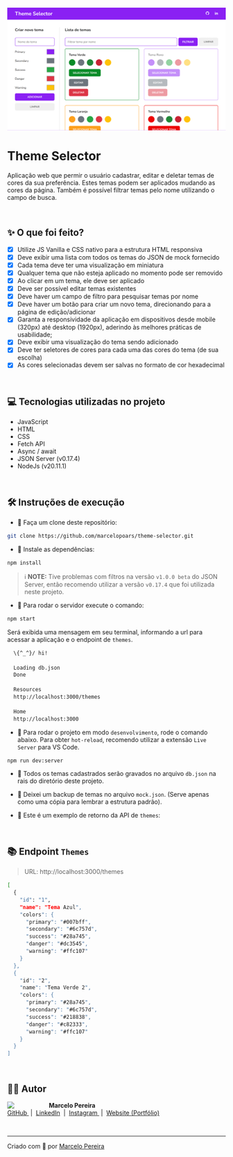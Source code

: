 ![Screen desktop website](screenshot-desktop.png)

# Theme Selector

Aplicação web que permir o usuário cadastrar, editar e deletar temas de cores da sua preferência. Estes temas podem ser aplicados mudando as cores da página. Também é possível filtrar temas pelo nome utilizando o campo de busca.

<br>

## ✨ O que foi feito?

- [x] Utilize JS Vanilla e CSS nativo para a estrutura HTML responsiva
- [x] Deve exibir uma lista com todos os temas do JSON de mock fornecido
- [x] Cada tema deve ter uma visualização em miniatura
- [x] Qualquer tema que não esteja aplicado no momento pode ser removido
- [x] Ao clicar em um tema, ele deve ser aplicado
- [x] Deve ser possível editar temas existentes
- [x] Deve haver um campo de filtro para pesquisar temas por nome
- [x] Deve haver um botão para criar um novo tema, direcionando para a página de
      edição/adicionar
- [x] Garanta a responsividade da aplicação em dispositivos desde mobile (320px) até
      desktop (1920px), aderindo às melhores práticas de usabilidade;
- [x] Deve exibir uma visualização do tema sendo adicionado
- [x] Deve ter seletores de cores para cada uma das cores do tema (de sua escolha)
- [x] As cores selecionadas devem ser salvas no formato de cor hexadecimal

<br>

## 💻 Tecnologias utilizadas no projeto

- JavaScript
- HTML
- CSS
- Fetch API
- Async / await
- JSON Server (v0.17.4)
- NodeJs (v20.11.1)

<br>

## 🛠️ Instruções de execução

- 🤖 Faça um clone deste repositório:

```bash
git clone https://github.com/marcelopoars/theme-selector.git
```

- 🤖 Instale as dependências:

```bash
npm install
```

> ℹ️ **NOTE:** Tive problemas com filtros na versão `v1.0.0 beta` do JSON Server, então recomendo utilizar a versão `v0.17.4` que foi utilizada neste projeto.

- 🤖 Para rodar o servidor execute o comando:

```bash
npm start
```

Será exibida uma mensagem em seu terminal, informando a url para acessar a aplicação e o endpoint de `themes`.

```bash
  \{^_^}/ hi!

  Loading db.json
  Done

  Resources
  http://localhost:3000/themes

  Home
  http://localhost:3000
```

- 🤖 Para rodar o projeto em modo `desenvolvimento`, rode o comando abaixo. Para obter `hot-reload`, recomendo utilizar a extensão `Live Server` para VS Code.

```bash
npm run dev:server
```

- 🤖 Todos os temas cadastrados serão gravados no arquivo `db.json` na rais do diretório deste projeto.
- 🤖 Deixei um backup de temas no arquivo `mock.json`. (Serve apenas como uma cópia para lembrar a estrutura padrão).

- 🤖 Este é um exemplo de retorno da API de `themes`:

<br>

## 📚 Endpoint `Themes`

> URL: http://localhost:3000/themes

```bash
[
  {
    "id": "1",
    "name": "Tema Azul",
    "colors": {
      "primary": "#007bff",
      "secondary": "#6c757d",
      "success": "#28a745",
      "danger": "#dc3545",
      "warning": "#ffc107"
    }
  },
  {
    "id": "2",
    "name": "Tema Verde 2",
    "colors": {
      "primary": "#28a745",
      "secondary": "#6c757d",
      "success": "#218838",
      "danger": "#c82333",
      "warning": "#ffc107"
    }
  }
]
```

<br>

## 👨‍💻 Autor

<p>
    <img 
      align="left" 
      width=80 
      src="https://avatars.githubusercontent.com/u/3664022?v=4"
      style="margin-right: 16px;"
    />
    <strong>Marcelo Pereira</strong>
    <br>
    <a href="https://github.com/marcelopoars" target="_blank">
        GitHub
    </a>
    &nbsp;|&nbsp;
    <a href="https://linkedin.com/in/marcelopoars" target="_blank">LinkedIn</a>
    &nbsp;|&nbsp;
    <a href="https://instagram.com/dicadonerd" target="_blank">
        Instagram
    </a>
    &nbsp;|&nbsp;
    <a href="https://marcelopereira.dev" target="_blank">
        Website (Portfólio)
    </a>
<p>

<br>

---

Criado com 💜 por [Marcelo Pereira](https://github.com/marcelopoars)
